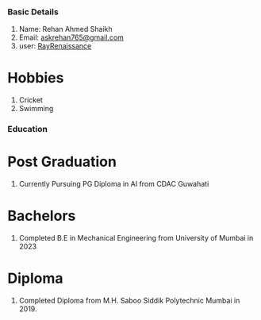 ### Basic Details
1. Name: Rehan Ahmed Shaikh
2. Email: askrehan765@gmail.com
3. user: [RayRenaissance](https://github.com/RayRenaissance)

# Hobbies
1. Cricket
2. Swimming

### Education
# Post Graduation 
1. Currently Pursuing PG Diploma in AI from CDAC Guwahati

# Bachelors
1. Completed B.E in Mechanical Engineering from University of Mumbai in 2023

# Diploma 
1. Completed Diploma from M.H. Saboo Siddik Polytechnic Mumbai in 2019.